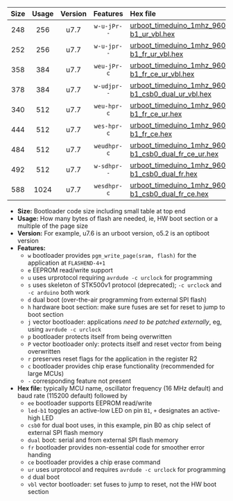 |Size|Usage|Version|Features|Hex file|
|:-:|:-:|:-:|:-:|:--|
|248|256|u7.7|`w-u-jPr--`|[urboot_timeduino_1mhz_9600bps_led-b1_ur_vbl.hex](https://raw.githubusercontent.com/stefanrueger/urboot.hex/main/boards/timeduino/fcpu_1mhz/9600_bps/urboot_timeduino_1mhz_9600bps_led-b1_ur_vbl.hex)|
|252|256|u7.7|`w-u-jpr--`|[urboot_timeduino_1mhz_9600bps_led-b1_fr_ur_vbl.hex](https://raw.githubusercontent.com/stefanrueger/urboot.hex/main/boards/timeduino/fcpu_1mhz/9600_bps/urboot_timeduino_1mhz_9600bps_led-b1_fr_ur_vbl.hex)|
|358|384|u7.7|`weu-jPr-c`|[urboot_timeduino_1mhz_9600bps_ee_led-b1_fr_ce_ur_vbl.hex](https://raw.githubusercontent.com/stefanrueger/urboot.hex/main/boards/timeduino/fcpu_1mhz/9600_bps/urboot_timeduino_1mhz_9600bps_ee_led-b1_fr_ce_ur_vbl.hex)|
|378|384|u7.7|`w-udjpr--`|[urboot_timeduino_1mhz_9600bps_led-b1_csb0_dual_ur_vbl.hex](https://raw.githubusercontent.com/stefanrueger/urboot.hex/main/boards/timeduino/fcpu_1mhz/9600_bps/urboot_timeduino_1mhz_9600bps_led-b1_csb0_dual_ur_vbl.hex)|
|340|512|u7.7|`weu-hpr-c`|[urboot_timeduino_1mhz_9600bps_ee_led-b1_fr_ce_ur.hex](https://raw.githubusercontent.com/stefanrueger/urboot.hex/main/boards/timeduino/fcpu_1mhz/9600_bps/urboot_timeduino_1mhz_9600bps_ee_led-b1_fr_ce_ur.hex)|
|444|512|u7.7|`wes-hpr-c`|[urboot_timeduino_1mhz_9600bps_ee_led-b1_fr_ce.hex](https://raw.githubusercontent.com/stefanrueger/urboot.hex/main/boards/timeduino/fcpu_1mhz/9600_bps/urboot_timeduino_1mhz_9600bps_ee_led-b1_fr_ce.hex)|
|484|512|u7.7|`weudhpr-c`|[urboot_timeduino_1mhz_9600bps_ee_led-b1_csb0_dual_fr_ce_ur.hex](https://raw.githubusercontent.com/stefanrueger/urboot.hex/main/boards/timeduino/fcpu_1mhz/9600_bps/urboot_timeduino_1mhz_9600bps_ee_led-b1_csb0_dual_fr_ce_ur.hex)|
|492|512|u7.7|`w-sdhpr--`|[urboot_timeduino_1mhz_9600bps_led-b1_csb0_dual_fr.hex](https://raw.githubusercontent.com/stefanrueger/urboot.hex/main/boards/timeduino/fcpu_1mhz/9600_bps/urboot_timeduino_1mhz_9600bps_led-b1_csb0_dual_fr.hex)|
|588|1024|u7.7|`wesdhpr-c`|[urboot_timeduino_1mhz_9600bps_ee_led-b1_csb0_dual_fr_ce.hex](https://raw.githubusercontent.com/stefanrueger/urboot.hex/main/boards/timeduino/fcpu_1mhz/9600_bps/urboot_timeduino_1mhz_9600bps_ee_led-b1_csb0_dual_fr_ce.hex)|

- **Size:** Bootloader code size including small table at top end
- **Usage:** How many bytes of flash are needed, ie, HW boot section or a multiple of the page size
- **Version:** For example, u7.6 is an urboot version, o5.2 is an optiboot version
- **Features:**
  + `w` bootloader provides `pgm_write_page(sram, flash)` for the application at `FLASHEND-4+1`
  + `e` EEPROM read/write support
  + `u` uses urprotocol requiring `avrdude -c urclock` for programming
  + `s` uses skeleton of STK500v1 protocol (deprecated); `-c urclock` and `-c arduino` both work
  + `d` dual boot (over-the-air programming from external SPI flash)
  + `h` hardware boot section: make sure fuses are set for reset to jump to boot section
  + `j` vector bootloader: applications *need to be patched externally*, eg, using `avrdude -c urclock`
  + `p` bootloader protects itself from being overwritten
  + `P` vector bootloader only: protects itself and reset vector from being overwritten
  + `r` preserves reset flags for the application in the register R2
  + `c` bootloader provides chip erase functionality (recommended for large MCUs)
  + `-` corresponding feature not present
- **Hex file:** typically MCU name, oscillator frequency (16 MHz default) and baud rate (115200 default) followed by
  + `ee` bootloader supports EEPROM read/write
  + `led-b1` toggles an active-low LED on pin `B1`, `+` designates an active-high LED
  + `csb0` for dual boot uses, in this example, pin B0 as chip select of external SPI flash memory
  + `dual` boot: serial and from external SPI flash memory
  + `fr` bootloader provides non-essential code for smoother error handing
  + `ce` bootloader provides a chip erase command
  + `ur` uses urprotocol and requires `avrdude -c urclock` for programming
  + `d` dual boot
  + `vbl` vector bootloader: set fuses to jump to reset, not the HW boot section
